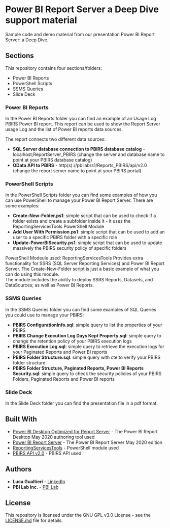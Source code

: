 # Power BI Report Server a Deep Dive support material

Sample code and demo material from our presentation Power BI Report Server: a Deep Dive.

## Sections

This repository contains four sections/folders:
* Power BI Reports
* PowerShell Scripts
* SSMS Queries
* Slide Deck

### Power BI Reports

In the Power BI Reports folder you can find an example of an Usage Log PBIRS Power BI report.
This report can be used to show the Report Server usage Log and the list of Power BI reports data sources.

The report connects two different data sources:
* **SQL Server database connection to PBIRS database catalog** - localhost;ReportServer_PBIRS (change the server and database name to point at your PBIRS database catalog)
* **OData API to PBIRS** - http(s)://pbilabrs1/Reports_PBIRS/api/v2.0 (change the report server name to point at your PBIRS portal) 

### PowerShell Scripts

In the PowerShell Scripts folder you can find some examples of how you can use PowerShell to manage your Power BI Report Server.
There are some examples:

* **Create-New-Folder.ps1**: simple script that can be used to check if a folder exists and create a subfolder inside it  - it uses the ReportingServicesTools PowerShell Module
* **Add User With Permission.ps1**: simple script that can be used to add an user to a specific PBIRS folder with a specific role
* **Update-PowerBiSecurity.ps1**: simple script that can be used to update massively the PBIRS security policy of specific folders

PowerShell Modeule used: ReportingServicesTools
Provides extra functionality for SSRS (SQL Server Reporting Services) and Power BI Report Server.
The Create-New-Folder script is just a basic example of what you can do using this module.  
The module includes the ability to deploy SSRS Reports, Datasets, and DataSources; as well as Power BI Reports.

### SSMS Queries

In the SSMS Queries folder you can find some examples of SQL Queries you could use to manage your PBIRS:

* **PBIRS ConfigurationInfo.sql**: simple query to list the properties of your PBIRS
* **PBIRS Change Execution Log Days Kept Property.sql**: simple query to change the retention policy of your PBIRS execution logs
* **PBIRS Execution Log.sql**: simple query to retrieve the execution logs for your Paginated Reports and Power BI reports
* **PBIRS Folder Structure.sql**: simple query with cte to verify your PBIRS folder structure
* **PBIRS Folder Structure, Paginated Reports, Power BI Reports Security.sql**: simple query to check the security policies of your PBIRS Folders, Paginated Reports and Power BI reports

### Slide Deck

In the Slide Deck folder you can find the presentation file in a pdf format.

## Built With

* [Power BI Desktop Optimized for Report Server](https://www.microsoft.com/en-us/download/details.aspx?id=56722) - The Power BI Report Desktop May 2020 authoring tool used
* [Power BI Report Server](https://www.microsoft.com/en-us/download/details.aspx?id=56722) - The Power BI Report Server May 2020 edition
* [ReportingServicesTools](https://www.powershellgallery.com/packages/ReportingServicesTools/0.0.5.6) - PowerShell module used
* [PBIRS API v2.0](https://app.swaggerhub.com/apis/microsoft-rs/PBIRS/2.0) - PBIRS API used 

## Authors

* **Luca Gualtieri** - [LinkedIn](https://www.linkedin.com/in/lucagualtieri/)
* **PBI Lab Inc.** - [PBI Lab](https://www.pbilab.com)

## License

This repository is licensed under the GNU GPL v3.0 License - see the [LICENSE.md](LICENSE.md) file for details.